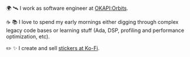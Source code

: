 
🌍 🛰️ I work as software engineer at [OKAPI:Orbits](https://www.okapiorbits.space/).

☕ 📚 I love to spend my early mornings either digging through complex legacy code bases or learning stuff (Ada, DSP, profiling and performance optimization, etc).

✏️ ✨ I create and sell [stickers at Ko-Fi](https://ko-fi.com/sayitwithasticker).

